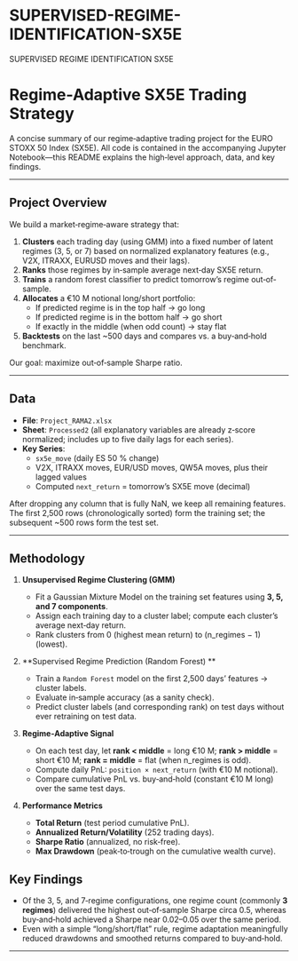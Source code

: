 # SUPERVISED-REGIME-IDENTIFICATION-SX5E
SUPERVISED REGIME IDENTIFICATION SX5E
# Regime-Adaptive SX5E Trading Strategy

A concise summary of our regime‐adaptive trading project for the EURO STOXX 50 Index (SX5E). All code is contained in the accompanying Jupyter Notebook—this README explains the high‐level approach, data, and key findings.

---

## Project Overview

We build a market‐regime‐aware strategy that:

1. **Clusters** each trading day (using GMM) into a fixed number of latent regimes (3, 5, or 7) based on normalized explanatory features (e.g., V2X, ITRAXX, EURUSD moves and their lags).  
2. **Ranks** those regimes by in‐sample average next‐day SX5E return.  
3. **Trains** a random forest classifier to predict tomorrow’s regime out‐of‐sample.  
4. **Allocates** a €10 M notional long/short portfolio:  
   - If predicted regime is in the top half → go long  
   - If predicted regime is in the bottom half → go short  
   - If exactly in the middle (when odd count) → stay flat  
5. **Backtests** on the last ~500 days and compares vs. a buy‐and‐hold benchmark.  

Our goal: maximize out‐of‐sample Sharpe ratio.

---

## Data

- **File**: `Project_RAMA2.xlsx`  
- **Sheet**: `Processed2` (all explanatory variables are already z‐score normalized; includes up to five daily lags for each series).  
- **Key Series**:  
  - `sx5e_move` (daily ES 50 % change)  
  - V2X, ITRAXX moves, EUR/USD moves, QW5A moves, plus their lagged values  
  - Computed `next_return` = tomorrow’s SX5E move (decimal)  

After dropping any column that is fully NaN, we keep all remaining features. The first 2,500 rows (chronologically sorted) form the training set; the subsequent ~500 rows form the test set.

---

## Methodology

1. **Unsupervised Regime Clustering (GMM)**  
   - Fit a Gaussian Mixture Model on the training set features using **3, 5, and 7 components**.  
   - Assign each training day to a cluster label; compute each cluster’s average next‐day return.  
   - Rank clusters from 0 (highest mean return) to (n_regimes − 1) (lowest).

2. **Supervised Regime Prediction (Random Forest) **  
   - Train a `Random Forest` model on the first 2,500 days’ features → cluster labels.  
   - Evaluate in‐sample accuracy (as a sanity check).  
   - Predict cluster labels (and corresponding rank) on test days without ever retraining on test data.

3. **Regime‐Adaptive Signal**  
   - On each test day, let **rank < middle** = long €10 M; **rank > middle** = short €10 M; **rank = middle** = flat (when n_regimes is odd).  
   - Compute daily PnL: `position × next_return` (with €10 M notional).  
   - Compare cumulative PnL vs. buy‐and‐hold (constant €10 M long) over the same test days.

4. **Performance Metrics**  
   - **Total Return** (test period cumulative PnL).  
   - **Annualized Return/Volatility** (252 trading days).  
   - **Sharpe Ratio** (annualized, no risk‐free).  
   - **Max Drawdown** (peak‐to‐trough on the cumulative wealth curve).  

## Key Findings

- Of the 3, 5, and 7‐regime configurations, one regime count (commonly **3 regimes**) delivered the highest out‐of‐sample Sharpe circa 0.5, whereas buy‐and‐hold achieved a Sharpe near 0.02–0.05 over the same period.  
- Even with a simple “long/short/flat” rule, regime adaptation meaningfully reduced drawdowns and smoothed returns compared to buy‐and‐hold.

---
